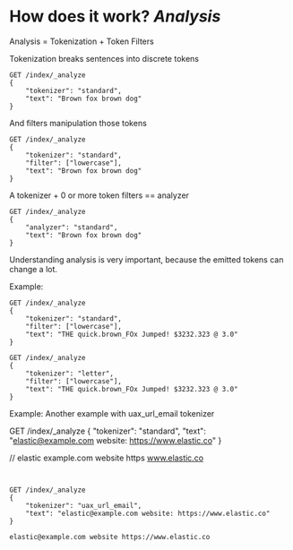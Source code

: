 # How does it work? *Analysis*

Analysis = Tokenization + Token Filters

Tokenization breaks sentences into discrete tokens

```
GET /index/_analyze
{
	"tokenizer": "standard",
	"text": "Brown fox brown dog"
}
```

And filters manipulation those tokens

```
GET /index/_analyze
{
	"tokenizer": "standard",
	"filter": ["lowercase"],
	"text": "Brown fox brown dog"
}
```

A tokenizer + 0 or more token filters == analyzer

```
GET /index/_analyze
{
	"analyzer": "standard",
	"text": "Brown fox brown dog"
}
```

Understanding analysis is very important, because the emitted tokens can change a lot.

Example:

```
GET /index/_analyze
{
	"tokenizer": "standard",
	"filter": ["lowercase"],
	"text": "THE quick.brown_FOx Jumped! $3232.323 @ 3.0"
}
```

```
GET /index/_analyze
{
	"tokenizer": "letter",
	"filter": ["lowercase"],
	"text": "THE quick.brown_FOx Jumped! $3232.323 @ 3.0"
}
```

Example: Another example with uax_url_email tokenizer

GET /index/_analyze
{
	"tokenizer": "standard",
	"text": "elastic@example.com website: https://www.elastic.co"
}

// elastic example.com website https www.elastic.co
```


GET /index/_analyze
{
	"tokenizer": "uax_url_email",
	"text": "elastic@example.com website: https://www.elastic.co"
}

elastic@example.com website https://www.elastic.co
```

